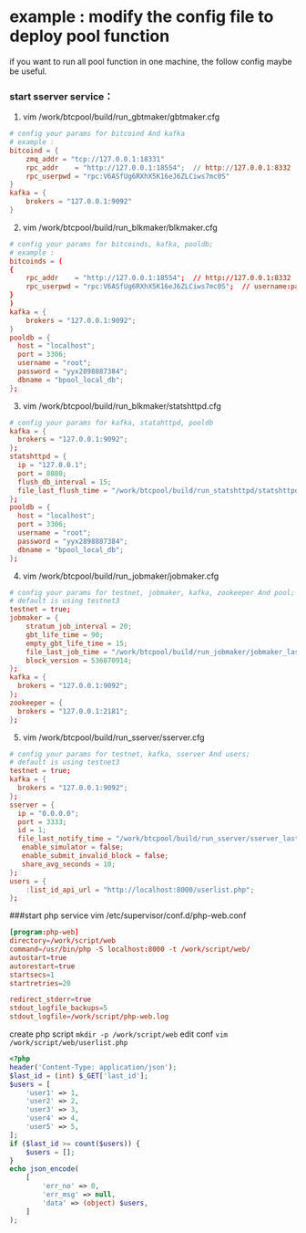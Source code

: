 # example : modify the config file to deploy pool function
if you want to run all pool function in one machine, the follow config maybe be useful.

### start sserver service：
1. vim  /work/btcpool/build/run_gbtmaker/gbtmaker.cfg
```conf
# config your params for bitcoind And kafka
# example : 
bitcoind = {
    zmq_addr = "tcp://127.0.0.1:18331"
    rpc_addr    = "http://127.0.0.1:18554";  // http://127.0.0.1:8332
    rpc_userpwd = "rpc:V6ASfUg6RXhX5K16eJ6ZLCiws7mc0S"
}
kafka = {
    brokers = "127.0.0.1:9092"
}
```

2. vim  /work/btcpool/build/run_blkmaker/blkmaker.cfg
```conf
# config your params for bitcoinds, kafka, pooldb;
# example :
bitcoinds = (
{
    rpc_addr    = "http://127.0.0.1:18554";  // http://127.0.0.1:8332
    rpc_userpwd = "rpc:V6ASfUg6RXhX5K16eJ6ZLCiws7mc0S";  // username:password
}
)
kafka = {
    brokers = "127.0.0.1:9092";
}
pooldb = {
  host = "localhost";
  port = 3306;
  username = "root";
  password = "yyx2898887384";
  dbname = "bpool_local_db";
};
```

3. vim  /work/btcpool/build/run_blkmaker/statshttpd.cfg
```conf
# config your params for kafka, statahttpd, pooldb
kafka = {
  brokers = "127.0.0.1:9092";
};
statshttpd = {
  ip = "127.0.0.1";
  port = 8080;
  flush_db_interval = 15;
  file_last_flush_time = "/work/btcpool/build/run_statshttpd/statshttpd_lastflushtime.txt";
};
pooldb = {
  host = "localhost";
  port = 3306;
  username = "root";
  password = "yyx2898887384";
  dbname = "bpool_local_db";
};
```

4. vim /work/btcpool/build/run_jobmaker/jobmaker.cfg
```conf
# config your params for testnet, jobmaker, kafka, zookeeper And pool;
# default is using testnet3
testnet = true;
jobmaker = {
    stratum_job_interval = 20;
    gbt_life_time = 90;
    empty_gbt_life_time = 15;
    file_last_job_time = "/work/btcpool/build/run_jobmaker/jobmaker_lastjobtime.txt";
    block_version = 536870914;
};
kafka = {
  brokers = "127.0.0.1:9092";
};
zookeeper = {
  brokers = "127.0.0.1:2181";
};
```

5. vim /work/btcpool/build/run_sserver/sserver.cfg
```conf
# config your params for testnet, kafka, sserver And users;
# default is using testnet3
testnet = true;
kafka = {
  brokers = "127.0.0.1:9092";
};
sserver = {
  ip = "0.0.0.0";
  port = 3333;
  id = 1;
  file_last_notify_time = "/work/btcpool/build/run_sserver/sserver_lastnotifytime.txt";
   enable_simulator = false;
   enable_submit_invalid_block = false;
   share_avg_seconds = 10;
};
users = {
    :list_id_api_url = "http://localhost:8000/userlist.php";
};
```

###start php service
vim /etc/supervisor/conf.d/php-web.conf
```conf
[program:php-web]
directory=/work/script/web
command=/usr/bin/php -S localhost:8000 -t /work/script/web/
autostart=true
autorestart=true
startsecs=1
startretries=20

redirect_stderr=true
stdout_logfile_backups=5
stdout_logfile=/work/script/php-web.log
```
create php script 
`mkdir -p /work/script/web`
edit conf
`vim /work/script/web/userlist.php`
```php
<?php
header('Content-Type: application/json');
$last_id = (int) $_GET['last_id'];
$users = [
    'user1' => 1,
    'user2' => 2,
    'user3' => 3,
    'user4' => 4,
    'user5' => 5,
];
if ($last_id >= count($users)) {
    $users = [];
}
echo json_encode(
    [
        'err_no' => 0,
        'err_msg' => null,
        'data' => (object) $users,
    ]
);
```


    


